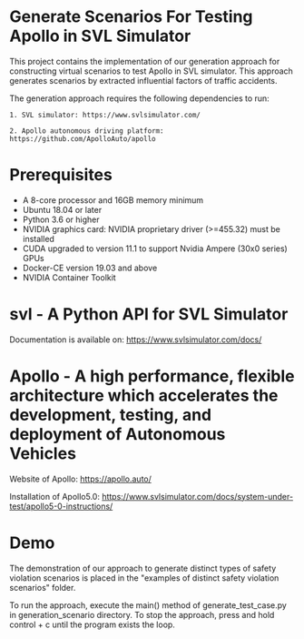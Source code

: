 # Generate Scenarios For Testing Apollo in SVL Simulator


This project contains the implementation of our generation approach for constructing virtual scenarios to test Apollo in SVL simulator. This approach generates scenarios by extracted influential factors of traffic accidents. 

The generation approach requires the following dependencies to run:


	1. SVL simulator: https://www.svlsimulator.com/
	
	2. Apollo autonomous driving platform: https://github.com/ApolloAuto/apollo


# Prerequisites

* A 8-core processor and 16GB memory minimum
* Ubuntu 18.04 or later
* Python 3.6 or higher
* NVIDIA graphics card: NVIDIA proprietary driver (>=455.32) must be installed
* CUDA upgraded to version 11.1 to support Nvidia Ampere (30x0 series) GPUs
* Docker-CE version 19.03 and above
* NVIDIA Container Toolkit


# svl - A Python API for SVL Simulator

Documentation is available on: https://www.svlsimulator.com/docs/

# Apollo - A high performance, flexible architecture which accelerates the development, testing, and deployment of Autonomous Vehicles

Website of Apollo: https://apollo.auto/

Installation of Apollo5.0: https://www.svlsimulator.com/docs/system-under-test/apollo5-0-instructions/

# Demo

The demonstration of our approach to generate distinct types of safety violation scenarios is placed in the "examples of distinct safety violation scenarios" folder.

To run the approach, execute the main() method of generate_test_case.py in generation_scenario directory.
To stop the approach, press and hold control + c until the program exists the loop.


